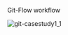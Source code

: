 
Git-Flow workflow 

![git-casestudy1_1](https://github.com/user-attachments/assets/d3afa05c-2f1f-4da0-8000-436acd0e6c9e)


